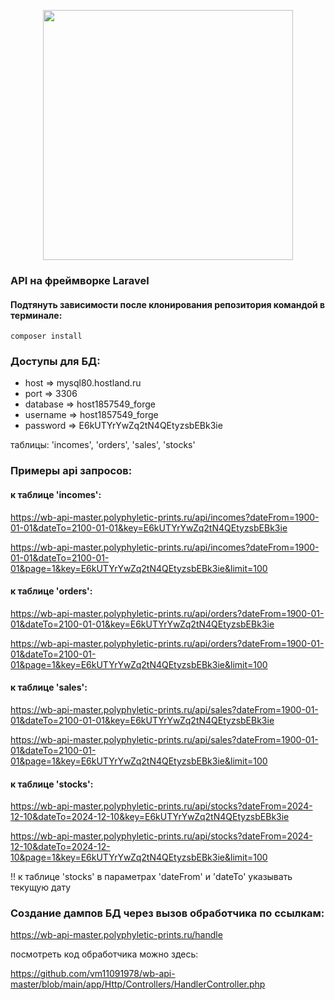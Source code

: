 <p align="center"><a href="https://laravel.com" target="_blank"><img src="https://raw.githubusercontent.com/laravel/art/master/logo-lockup/5%20SVG/2%20CMYK/1%20Full%20Color/laravel-logolockup-cmyk-red.svg" width="400"></a></p>


### API на фреймворке Laravel

#### Подтянуть зависимости после клонирования репозитория командой в терминале:

`composer install`


### Доступы для БД:

- host => mysql80.hostland.ru
- port => 3306
- database => host1857549_forge
- username => host1857549_forge
- password => E6kUTYrYwZq2tN4QEtyzsbEBk3ie

таблицы: 'incomes', 'orders', 'sales', 'stocks'


### Примеры api запросов: 

#### к таблице 'incomes':

https://wb-api-master.polyphyletic-prints.ru/api/incomes?dateFrom=1900-01-01&dateTo=2100-01-01&key=E6kUTYrYwZq2tN4QEtyzsbEBk3ie

https://wb-api-master.polyphyletic-prints.ru/api/incomes?dateFrom=1900-01-01&dateTo=2100-01-01&page=1&key=E6kUTYrYwZq2tN4QEtyzsbEBk3ie&limit=100

#### к таблице 'orders':

https://wb-api-master.polyphyletic-prints.ru/api/orders?dateFrom=1900-01-01&dateTo=2100-01-01&key=E6kUTYrYwZq2tN4QEtyzsbEBk3ie

https://wb-api-master.polyphyletic-prints.ru/api/orders?dateFrom=1900-01-01&dateTo=2100-01-01&page=1&key=E6kUTYrYwZq2tN4QEtyzsbEBk3ie&limit=100

#### к таблице 'sales':

https://wb-api-master.polyphyletic-prints.ru/api/sales?dateFrom=1900-01-01&dateTo=2100-01-01&key=E6kUTYrYwZq2tN4QEtyzsbEBk3ie

https://wb-api-master.polyphyletic-prints.ru/api/sales?dateFrom=1900-01-01&dateTo=2100-01-01&page=1&key=E6kUTYrYwZq2tN4QEtyzsbEBk3ie&limit=100

#### к таблице 'stocks':
https://wb-api-master.polyphyletic-prints.ru/api/stocks?dateFrom=2024-12-10&dateTo=2024-12-10&key=E6kUTYrYwZq2tN4QEtyzsbEBk3ie

https://wb-api-master.polyphyletic-prints.ru/api/stocks?dateFrom=2024-12-10&dateTo=2024-12-10&page=1&key=E6kUTYrYwZq2tN4QEtyzsbEBk3ie&limit=100

!! к таблице 'stocks' в параметрах 'dateFrom' и 'dateTo' указывать текущую дату


### Создание дампов БД через вызов обработчика по ссылкам:

https://wb-api-master.polyphyletic-prints.ru/handle

посмотреть код обработчика можно здесь:

https://github.com/vm11091978/wb-api-master/blob/main/app/Http/Controllers/HandlerController.php

